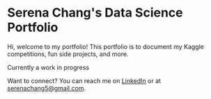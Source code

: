 # Serena Chang's Data Science Portfolio

Hi, welcome to my portfolio! This portfolio is to document my Kaggle competitions, fun side projects, and more.

Currently a work in progress

Want to connect? You can reach me on [LinkedIn](https://www.linkedin.com/in/serenachang1/) or at serenachang5@gmail.com.
